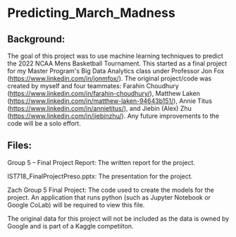 # Predicting_March_Madness

## Background: 

The goal of this project was to use machine learning techniques to predict the 2022 NCAA Mens Basketball Tournament. This started as a final project for my Master Program's Big Data Analytics class under Professor Jon Fox (https://www.linkedin.com/in/jonmfox/). The original project/code was created by myself and four teammates: Farahin Choudhury (https://www.linkedin.com/in/farahin-choudhury/), Matthew Laken (https://www.linkedin.com/in/matthew-laken-94643b151/), Annie Titus (https://www.linkedin.com/in/annietitus/), and Jiebin (Alex) Zhu (https://www.linkedin.com/in/jiebinzhu/). Any future improvements to the code will be a solo effort. 

## Files:

Group 5 – Final Project Report: The written report for the project.

IST718_FinalProjectPreso.pptx: The presentation for the project.

Zach Group 5 Final Project: The code used to create the models for the project. An application that runs python (such as Jupyter Notebook or Google CoLab) will be required to view this file. 

The original data for this project will not be included as the data is owned by Google and is part of a Kaggle competiiton. 
